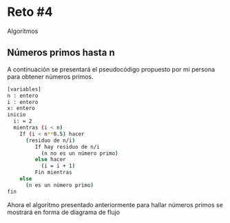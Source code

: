 # Reto #4
Algoritmos

## Números primos hasta n

A continuación se presentará el pseudocódigo propuesto por mi persona para obtener números primos.
```sh
[variables]
n : entero
i : entero
x: entero
inicio
  i: = 2
  mientras (i < n)
    If (i < n**0.5) hacer
      (residuo de n/i)
         If hay residuo de n/i
           (n no es un número primo)
         else hacer
           (i = i + 1)
         Fin mientras  
    else
      (n es un número primo)
fin      
```

Ahora el algoritmo presentado anteriormente para hallar números primos se mostrará en forma de diagrama de flujo
